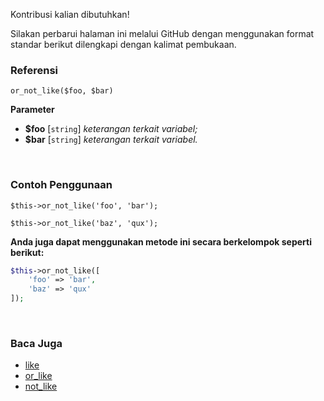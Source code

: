 Kontribusi kalian dibutuhkan!

Silakan perbarui halaman ini melalui GitHub dengan menggunakan format standar berikut dilengkapi dengan kalimat pembukaan.

### Referensi
`or_not_like($foo, $bar)`

**Parameter**
* **$foo** [`string`] *keterangan terkait variabel;*
* **$bar** [`string`] *keterangan terkait variabel.*

&nbsp;

### Contoh Penggunaan
`$this->or_not_like('foo', 'bar');`

`$this->or_not_like('baz', 'qux');`

**Anda juga dapat menggunakan metode ini secara berkelompok seperti berikut:**
```php
$this->or_not_like([
    'foo' => 'bar',
    'baz' => 'qux'
]);
```

&nbsp;

### Baca Juga
* [like](./like)
* [or_like](./or_like)
* [not_like](./not_like)
